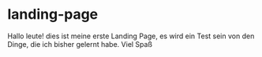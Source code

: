 # landing-page
Hallo leute!
dies ist meine erste Landing Page, es wird ein Test sein von den Dinge, die ich bisher gelernt habe. 
Viel Spaß
